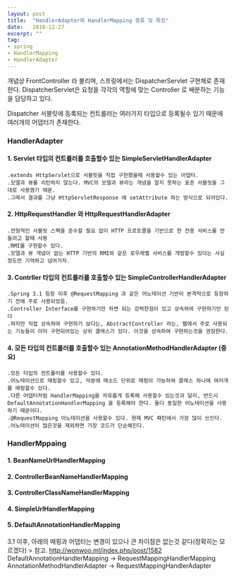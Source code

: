 ```yaml
---
layout: post
title:  "HandlerAdapter와 HandlerMapping 종류 및 특징"
date:   2018-12-27
excerpt: ""
tag:
- spring
- HandlerMapping
- HandlerAdapter
---
```



개념상 FrontController 라 불리며, 스프링에서는 DispatcherServlet 구현체로 존재한다.
DispatcherServlet은 요청을 각각의 역할에 맞는 Controller 로 배분하는 기능을 담당하고 있다.



Dispatcher 서블릿에 등록되는 컨트롤러는 여러가지 타입으로 등록될수 있기 때문에 여러개의 어댑터가 존재한다.

### HandlerAdapter


#### 1. Servlet 타입의 컨트롤러를 호출할수 있는 SimpleServletHandlerAdapter
	.extends HttpServlet으로 서블릿을 직접 구현했을때 사용할수 있는 어댑터.
	.모델과 뷰를 리턴하지 않는다. MVC의 모델과 뷰라는 개념을 알지 못하는 표준 서블릿을 그대로 사용했기 때문.
	.그래서 결과를 그냥 HttpServletResponse 에 setAttribute 하는 방식으로 되어있다.
#### 2. HttpRequestHandler 와 HttpRequestHandlerAdapter
	.전형적인 서블릿 스펙을 준수할 필요 없이 HTTP 프로토콜을 기반으로 한 전용 서비스를 만들려고 할때 사용
	.RMI를 구현할수 있다.
	.모델과 뷰 개념이 없는 HTTP 기반의 RMI와 같은 로우레벨 서비스를 개발할수 있다는 사실정도만 기억하고 넘어가자.
#### 3. Contrller 타입의 컨트롤러를 호출할수 있는 SimpleControllerHandlerAdapter
	.Spring 3.1 등장 이후 @RequestMapping 과 같은 어노테이션 기반이 본격적으로 등장하기 전에 주로 사용되었음.
	.Controller Interface를 구현하기만 하면 되는 강력한점이 있고 상속하여 구현하기만 된다
	.하지만 직접 상속하여 구현하기 보다는, AbstractController 라는, 웹에서 주로 사용되는 기능들이 이미 구현되어있는 상위 클래스가 있다. 이것을 상속하여 구현하는것을 권장한다.
#### 4. 모든 타입의 컨트롤러를 호출할수 있는 AnnotationMethodHandlerAdapter (중요)
	.모든 타입의 컨트롤러를 사용할수 있다.
	.어노테이션으로 매핑할수 있고, 덕분에 메소드 단위로 매핑이 가능하여 클래스 하나에 여러개를 매핑할수 있다.
	.다른 어댑터처럼 HandlerMapping을 자유롭게 등록해 사용할수 있는것과 달리, 반드시 DefaultAnnotationHandlerMapping 을 등록해야 한다. 둘다 동일한 어노테이션을 사용하기 때문이다.
	.@RequestMapping 어노테이션을 사용할수 있다. 현재 MVC 패턴에서 가장 많이 쓰인다.
	.어노테이션이 많은것을 제외하면 가장 코드가 단순해진다.

### HandlerMppaing


#### 1. BeanNameUrlHandlerMapping


#### 2. ControllerBeanNameHandlerMapping
#### 3. ControllerClassNameHandlerMapping
#### 4. SimpleUrlHandlerMapping
#### 5. DefaultAnnotationHandlerMapping








3.1 이후, 아래의 매핑과 어댑터는 변경이 있으나 큰 차이점은 없는것 같다(정확히는 모르겠다) 
	> 참고. http://wonwoo.ml/index.php/post/1582
DefaultAnnotationHandlerMapping -> RequestMappingHandlerMapping
AnnotationMethodHandlerAdapter -> RequestMappingHandlerAdapter